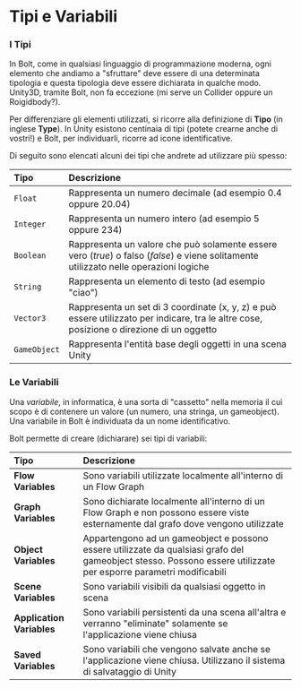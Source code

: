 # Tipi e Variabili

### I Tipi

In Bolt, come in qualsiasi linguaggio di programmazione moderna, ogni elemento che andiamo a "sfruttare" deve essere di una determinata tipologia e questa tipologia deve essere dichiarata in qualche modo. Unity3D, tramite Bolt, non fa eccezione \(mi serve un Collider oppure un Roigidbody?\).

Per differenziare gli elementi utilizzati, si ricorre alla definizione di **Tipo** \(in inglese **Type**\). In Unity esistono centinaia di tipi \(potete crearne anche di vostri!\) e Bolt, per individuarli, ricorre ad icone identificative.

Di seguito sono elencati alcuni dei tipi che andrete ad utilizzare più spesso:

| Tipo | Descrizione |
| :--- | :--- |
| `Float` | Rappresenta un numero decimale \(ad esempio 0.4 oppure 20.04\) |
| `Integer` | Rappresenta un numero intero \(ad esempio 5 oppure 234\) |
| `Boolean` | Rappresenta un valore che può solamente essere vero \(_true_\) o falso \(_false_\) e viene solitamente utilizzato nelle operazioni logiche |
| `String` | Rappresenta un elemento di testo \(ad esempio "ciao"\) |
| `Vector3` | Rappresenta un set di 3 coordinate \(x, y, z\) e può essere utilizzato per indicare, tra le altre cose, posizione o direzione di un oggetto |
| `GameObject` | Rappresenta l'entità base degli oggetti in una scena Unity |

### Le Variabili

Una _variabile_, in informatica, è una sorta di "cassetto" nella memoria il cui scopo è di contenere un valore \(un numero, una stringa, un gameobject\). Una variabile in Bolt è individuata da un nome identificativo.

Bolt permette di creare \(dichiarare\) sei tipi di variabili:

| Tipo | Descrizione |
| :--- | :--- |
| **Flow Variables** | Sono variabili utilizzate localmente all'interno di un Flow Graph |
| **Graph Variables** | Sono dichiarate localmente all'interno di un Flow Graph e non possono essere viste esternamente dal grafo dove vengono utilizzate  |
| **Object Variables** | Appartengono ad un gameobject e possono essere utilizzate da qualsiasi grafo del gameobject stesso. Possono essere utilizzate per esporre parametri modificabili |
| **Scene Variables** | Sono variabili visibili da qualsiasi oggetto in scena |
| **Application Variables** | Sono variabili persistenti da una scena all'altra e verranno "eliminate" solamente se l'applicazione viene chiusa |
| **Saved Variables** | Sono variabili che vengono salvate anche se l'applicazione viene chiusa. Utilizzano il sistema di salvataggio di Unity |

